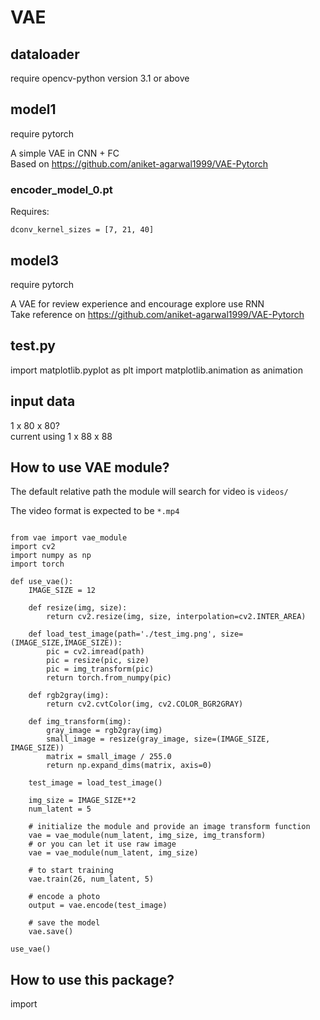 # VAE

## dataloader
require opencv-python version 3.1 or above

## model1
require pytorch

A simple VAE in CNN + FC  
Based on https://github.com/aniket-agarwal1999/VAE-Pytorch

### encoder_model_0.pt
Requires:
```
dconv_kernel_sizes = [7, 21, 40]
```

## model3
require pytorch

A VAE for review experience and encourage explore use RNN  
Take reference on https://github.com/aniket-agarwal1999/VAE-Pytorch

## test.py
import matplotlib.pyplot as plt
import matplotlib.animation as animation

## input data
1 x 80 x 80?  
current using 1 x 88 x 88

## How to use VAE module?

The default relative path the module will search for video is `videos/`  

The video format is expected to be `*.mp4`  

```

from vae import vae_module
import cv2
import numpy as np
import torch

def use_vae():
	IMAGE_SIZE = 12

	def resize(img, size):
		return cv2.resize(img, size, interpolation=cv2.INTER_AREA)

	def load_test_image(path='./test_img.png', size=(IMAGE_SIZE,IMAGE_SIZE)):
		pic = cv2.imread(path)
		pic = resize(pic, size)
		pic = img_transform(pic)
		return torch.from_numpy(pic)

	def rgb2gray(img):
		return cv2.cvtColor(img, cv2.COLOR_BGR2GRAY)

	def img_transform(img):
		gray_image = rgb2gray(img)
		small_image = resize(gray_image, size=(IMAGE_SIZE, IMAGE_SIZE))
		matrix = small_image / 255.0
		return np.expand_dims(matrix, axis=0)

	test_image = load_test_image()

	img_size = IMAGE_SIZE**2
	num_latent = 5
	
	# initialize the module and provide an image transform function
	vae = vae_module(num_latent, img_size, img_transform)
	# or you can let it use raw image
	vae = vae_module(num_latent, img_size)

	# to start training
	vae.train(26, num_latent, 5)

	# encode a photo
	output = vae.encode(test_image)

	# save the model
	vae.save()

use_vae()

```

## How to use this package?
import
